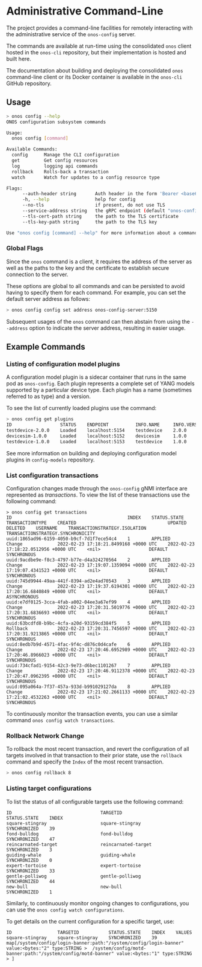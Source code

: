 <!--
SPDX-FileCopyrightText: 2019-present Open Networking Foundation <info@opennetworking.org>

SPDX-License-Identifier: Apache-2.0
-->

# Administrative Command-Line
The project provides a command-line facilities for remotely 
interacting with the administrative service of the `onos-config` server.

The commands are available at run-time using the consolidated `onos` client hosted in 
the `onos-cli` repository, but their implementation is hosted and built here.

The documentation about building and deploying the consolidated `onos` command-line client or its Docker container
is available in the `onos-cli` GitHub repository.

## Usage
```bash
> onos config --help
ONOS configuration subsystem commands

Usage:
  onos config [command]

Available Commands:
  config      Manage the CLI configuration
  get         Get config resources
  log         logging api commands
  rollback    Rolls-back a transaction
  watch       Watch for updates to a config resource type

Flags:
      --auth-header string       Auth header in the form 'Bearer <base64>'
      -h, --help                 help for config
      --no-tls                   if present, do not use TLS
      --service-address string   the gRPC endpoint (default "onos-config:5150")
      --tls-cert-path string     the path to the TLS certificate
      --tls-key-path string      the path to the TLS key

Use "onos config [command] --help" for more information about a command.
```

### Global Flags
Since the `onos` command is a client, it requires the address of the server as well
as the paths to the key and the certificate to establish secure connection to the 
server.

These options are global to all commands and can be persisted to avoid having to
specify them for each command. For example, you can set the default server address
as follows:
```bash
> onos config config set address onos-config-server:5150
```

Subsequent usages of the `onos` command can then abstain from using the `--address` 
option to indicate the server address, resulting in easier usage.

## Example Commands

### Listing of configuration model plugins
A configuration model plugin is a sidecar container that runs in the same pod as `onos-config`.
Each plugin represents a complete set of YANG models supported by a particular device type. 
Each plugin has a name (sometimes referred to as type) and a version. 

To see the list of currently loaded plugins use the command:
```bash
> onos config get plugins
ID                  STATUS    ENDPOINT          INFO.NAME     INFO.VERSION    ERROR
testdevice-2.0.0    Loaded    localhost:5154    testdevice    2.0.0
devicesim-1.0.0     Loaded    localhost:5152    devicesim     1.0.0
testdevice-1.0.0    Loaded    localhost:5153    testdevice    1.0.0
```
See more information on building and deploying configuration model plugins in `config-models` repository.

### List configuration transactions
Configuration changes made through the `onos-config` gNMI interface are represented as _transactions_. To view the list
of these transactions use the following command:
```shell
> onos config get transactions
ID                                           INDEX    STATUS.STATE    TRANSACTIONTYPE    CREATED                                  UPDATED                                  DELETED    USERNAME    TRANSACTIONSTRATEGY.ISOLATION    TRANSACTIONSTRATEGY.SYNCHRONICITY
uuid:1865ad96-6159-4050-b9cf-7d1f7ece54c4    1        APPLIED         Change             2022-02-23 17:18:21.8499168 +0000 UTC    2022-02-23 17:18:22.0512956 +0000 UTC    <nil>                  DEFAULT                          SYNCHRONOUS
uuid:9acdbe9e-f8c3-4797-b77e-d4a324270564    2        APPLIED         Change             2022-02-23 17:19:07.1359094 +0000 UTC    2022-02-23 17:19:07.4341523 +0000 UTC    <nil>                  DEFAULT                          SYNCHRONOUS
uuid:745d9944-49aa-441f-8394-ad2e4ad70543    3        APPLIED         Change             2022-02-23 17:19:37.6194301 +0000 UTC    2022-02-23 17:20:16.6840849 +0000 UTC    <nil>                  DEFAULT                          ASYNCHRONOUS
uuid:e7df0125-3cca-4fab-a002-04ee3a67ef99    4        APPLIED         Change             2022-02-23 17:20:31.5019776 +0000 UTC    2022-02-23 17:20:31.6836693 +0000 UTC    <nil>                  DEFAULT                          SYNCHRONOUS
uuid:63bcdfd8-b9bc-4cfa-a20d-93159cd384f5    5        APPLIED         Rollback           2022-02-23 17:20:31.7456597 +0000 UTC    2022-02-23 17:20:31.9213865 +0000 UTC    <nil>                  DEFAULT                          SYNCHRONOUS
uuid:8edb7b9d-4571-4fac-9f4c-d876c0d4cafe    6        APPLIED         Change             2022-02-23 17:20:46.6952989 +0000 UTC    2022-02-23 17:20:46.8966023 +0000 UTC    <nil>                  DEFAULT                          SYNCHRONOUS
uuid:734cfad1-9154-42c3-9e73-d6bec1101267    7        APPLIED         Change             2022-02-23 17:20:46.9112378 +0000 UTC    2022-02-23 17:20:47.0962395 +0000 UTC    <nil>                  DEFAULT                          SYNCHRONOUS
uuid:095a064a-7f37-457a-933d-b991029127da    8        APPLIED         Change             2022-02-23 17:21:02.2661133 +0000 UTC    2022-02-23 17:21:02.4532263 +0000 UTC    <nil>                  DEFAULT                          SYNCHRONOUS
```

To continuously monitor the transaction events, you can use a similar command `onos config watch transactions`.

### Rollback Network Change
To rollback the most recent transaction, and revert the configuration of all targets involved in that transaction to their
prior state, use the `rollback` command and specify the `Index` of the most recent transaction.
```bash
> onos config rollback 8
```

### Listing target configurations
To list the status of all configurable targets use the following command:
```onos config get configurations
ID                                 TARGETID                           STATUS.STATE    INDEX
square-stingray                    square-stingray                    SYNCHRONIZED    39
fond-bulldog                       fond-bulldog                       SYNCHRONIZED    47
reincarnated-target                reincarnated-target                SYNCHRONIZED    3
guiding-whale                      guiding-whale                      SYNCHRONIZED    0
expert-tortoise                    expert-tortoise                    SYNCHRONIZED    33
gentle-polliwog                    gentle-polliwog                    SYNCHRONIZED    44
new-bull                           new-bull                           SYNCHRONIZED    1
```

Similarly, to continuously monitor ongoing changes to configurations, you can use the `onos config watch configurations`.

To get details on the current configuration for a specific target, use:
```onos config get configuration square-stingray -v
ID                 TARGETID           STATUS.STATE    INDEX    VALUES
square-stingray    square-stingray    SYNCHRONIZED    39       map[/system/config/login-banner:path:"/system/config/login-banner" value:<bytes:"2" type:STRING >  /system/config/motd-banner:path:"/system/config/motd-banner" value:<bytes:"1" type:STRING > ]
```
